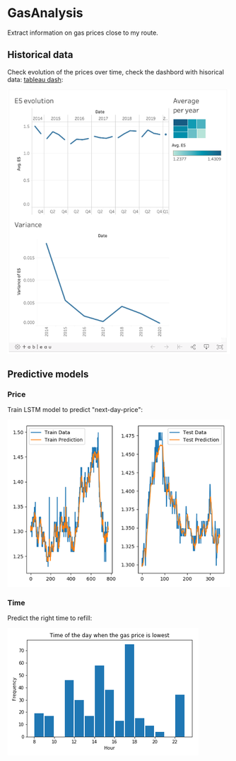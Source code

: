 # GasAnalysis
Extract information on gas prices close to my route. 

## Historical data
Check evolution of the prices over time, check the dashbord with hisorical data: [tableau dash](https://public.tableau.com/profile/kirill.grevtsov#!/vizhome/GasPriceAnalysis_15826513372120/Dashboard1?publish=yes):

![alt text](https://github.com/grevtsovkirill/GasAnalysis/blob/master/Plots/tableau_dash.png)


## Predictive models

### Price
Train LSTM model to predict "next-day-price":

![alt text](https://github.com/grevtsovkirill/GasAnalysis/blob/master/Plots/LSTM_train_2017-01-01_2020-02-12load.png)

### Time
Predict the right time to refill:

![alt text](https://github.com/grevtsovkirill/GasAnalysis/blob/master/Plots/cheapest_hour_mJan2020.png)
